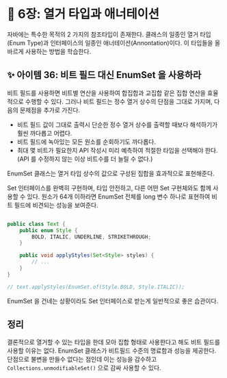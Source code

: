 # 💎 6장: 열거 타입과 애너테이션

자바에는 특수한 목적의 2 가지의 참조타입이 존재한다. 클래스의 일종인 열거 타입(Enum Type)과 인터페이스의 일종인 애너테이션(Annontation)이다. 이 타입들을 올바르게 사용하는 방법을 학습한다.

## ✨ 아이템 36: 비트 필드 대신 EnumSet 을 사용하라

비트 필드를 사용하면 비트별 연산을 사용하여 합집합과 교집합 같은 집합 연산을 효율적으로 수행할 수 있다. 그러나 비트 필드는 정수 열거 상수의 단점을 그대로 가지며, 다음의 문제점을 추가로 가진다.

- 비트 필드 값이 그대로 출력시 단순한 정수 열거 상수를 출력할 때보다 해석하기가 훨씬 까다롭고 어렵다.
- 비트 필드에 녹아있는 모든 원소를 순회하기도 까다롭다.
- 최대 몇 비트가 필요한지 API 작성시 미리 예측하여 적절한 타입을 선택해야 한다. (API 를 수정하지 않는 이상 비트수를 더 늘릴 수 없다.)

EnumSet 클래스는 열거 타입 상수의 값으로 구성된 집합을 효과적으로 표현해준다.

Set 인터페이스를 완벽히 구현하며, 타입 안전하고, 다른 어떤 Set 구현체와도 함께 사용할 수 있다. 원소가 64개 이하라면 EnumSet 전체를 long 변수 하나로 표현하여 비트 필드에 비견되는 성능을 보여준다.

```java

public class Text {
    public enum Style {
        BOLD, ITALIC, UNDERLINE, STRIKETHROUGH;
    }

    public void applyStyles(Set<Style> styles) {
        // ...
    }
}

// text.applyStyles(EnumSet.of(Style.BOLD, Style.ITALIC));
```

EnumSet 을 건네는 상황이라도 Set 인터페이스로 받는게 일반적으로 좋은 습관이다.

## 정리

결론적으로 열거할 수 있는 타입을 한데 모아 집합 형태로 사용한다고 해도 비트 필드를 사용할 이유는 없다. EnumSet 클래스가 비트필드 수준의 명료함과 성능을 제공한다. 단점으로 불변을 만들수 없다는 점인데 이는 성능을 감수하고 `Collections.unmodifiableSet()` 으로 감싸 사용할 수 있다.
